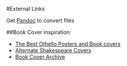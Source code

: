 #External Links

Get [Pandoc](http://pandoc.org) to convert files

##Book Cover inspiration:
* [The Best Othello Posters and Book covers](http://www.arogundade.com/william-shakespeares-othello-the-best-ever-cool-book-covers-and-designs.html)
* [Alternate Shakespeare Covers](http://www.shortlist.com/cool-stuff/design/alternative-shakespeare-book-covers)
* [Book Cover Archive](http://bookcoverarchive.com)

